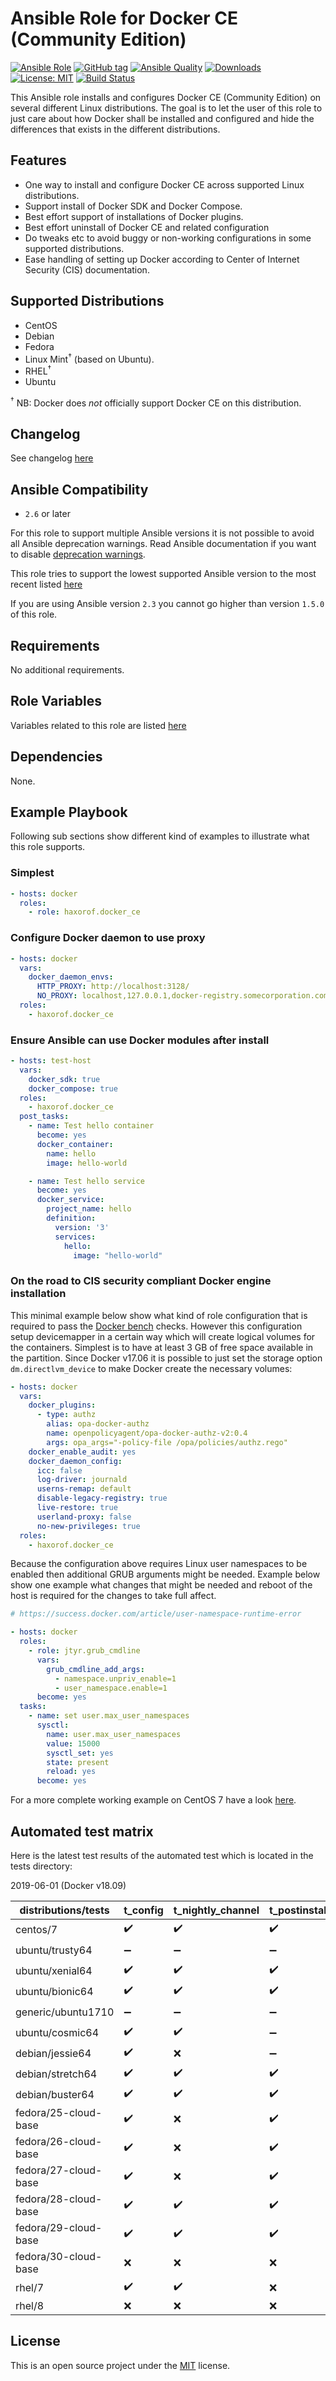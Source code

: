 # Ansible Role for Docker CE (Community Edition)

[![Ansible Role](https://img.shields.io/ansible/role/38776.svg?style=popout-square)](https://galaxy.ansible.com/haxorof/docker_ce/)
[![GitHub tag](https://img.shields.io/github/tag/haxorof/ansible-role-docker-ce.svg?style=popout-square)](https://github.com/haxorof/ansible-role-docker-ce)
[![Ansible Quality](https://img.shields.io/ansible/quality/38776.svg?style=popout-square)](https://galaxy.ansible.com/haxorof/docker_ce/)
[![Downloads](https://img.shields.io/ansible/role/d/38776.svg?style=popout-square)](https://galaxy.ansible.com/haxorof/docker_ce/)
[![License: MIT](https://img.shields.io/badge/License-MIT-yellow.svg?style=popout-square)](https://github.com/haxorof/ansible-role-docker-ce/blob/master/LICENSE)
[![Build Status](https://img.shields.io/travis/com/haxorof/ansible-role-docker-ce/master.svg?style=popout-square)](https://travis-ci.com/haxorof/ansible-role-docker-ce)

This Ansible role installs and configures Docker CE (Community Edition) on several different Linux distributions. The goal is to let the
user of this role to just care about how Docker shall be installed and configured and hide the differences that exists in the
different distributions.

## Features

- One way to install and configure Docker CE across supported Linux distributions.
- Support install of Docker SDK and Docker Compose.
- Best effort support of installations of Docker plugins.
- Best effort uninstall of Docker CE and related configuration
- Do tweaks etc to avoid buggy or non-working configurations in some supported distributions.
- Ease handling of setting up Docker according to Center of Internet Security (CIS) documentation.

## Supported Distributions

- CentOS
- Debian
- Fedora
- Linux Mint<sup>†</sup> (based on Ubuntu).
- RHEL<sup>†</sup>
- Ubuntu

<sup>†</sup> NB: Docker does _not_ officially support Docker CE on this distribution.

## Changelog

See changelog [here](https://github.com/haxorof/ansible-role-docker-ce/blob/master/CHANGELOG.md)

## Ansible Compatibility

- `2.6` or later

For this role to support multiple Ansible versions it is not possible to avoid all Ansible deprecation warnings. Read Ansible documentation if you want to disable [deprecation warnings](http://docs.ansible.com/ansible/latest/reference_appendices/config.html#deprecation-warnings).

This role tries to support the lowest supported Ansible version to the most recent listed [here](https://docs.ansible.com/ansible/latest/reference_appendices/release_and_maintenance.html)

If you are using Ansible version `2.3` you cannot go higher than version `1.5.0` of this role.

## Requirements

No additional requirements.

## Role Variables

Variables related to this role are listed [here](https://github.com/haxorof/ansible-role-docker-ce/blob/master/defaults/main.yml)

## Dependencies

None.

## Example Playbook

Following sub sections show different kind of examples to illustrate what this role supports.

### Simplest

```yaml
- hosts: docker
  roles:
    - role: haxorof.docker_ce
```

### Configure Docker daemon to use proxy

```yaml
- hosts: docker
  vars:
    docker_daemon_envs:
      HTTP_PROXY: http://localhost:3128/
      NO_PROXY: localhost,127.0.0.1,docker-registry.somecorporation.com
  roles:
    - haxorof.docker_ce
```

### Ensure Ansible can use Docker modules after install

```yaml
- hosts: test-host
  vars:
    docker_sdk: true
    docker_compose: true
  roles:
    - haxorof.docker_ce
  post_tasks:
    - name: Test hello container
      become: yes
      docker_container:
        name: hello
        image: hello-world

    - name: Test hello service
      become: yes
      docker_service:
        project_name: hello
        definition:
          version: '3'
          services:
            hello:
              image: "hello-world"
```

### On the road to CIS security compliant Docker engine installation

This minimal example below show what kind of role configuration that is required to pass the [Docker bench](https://github.com/docker/docker-bench-security) checks.
However this configuration setup devicemapper in a certain way which will create logical volumes for the containers. Simplest is to have at least 3 GB of free space available in the partition. Since Docker v17.06 it is possible to just set the storage option `dm.directlvm_device` to make Docker create the necessary volumes:

```yaml
- hosts: docker
  vars:
    docker_plugins:
      - type: authz
        alias: opa-docker-authz
        name: openpolicyagent/opa-docker-authz-v2:0.4
        args: opa_args="-policy-file /opa/policies/authz.rego"
    docker_enable_audit: yes
    docker_daemon_config:
      icc: false
      log-driver: journald
      userns-remap: default
      disable-legacy-registry: true
      live-restore: true
      userland-proxy: false
      no-new-privileges: true
  roles:
    - haxorof.docker_ce
```

Because the configuration above requires Linux user namespaces to be enabled then additional GRUB arguments might be needed. Example below show one example what changes that might be needed and reboot of the host is required for the changes to take full affect.

```yaml
# https://success.docker.com/article/user-namespace-runtime-error

- hosts: docker
  roles:
    - role: jtyr.grub_cmdline
      vars:
        grub_cmdline_add_args:
          - namespace.unpriv_enable=1
          - user_namespace.enable=1
      become: yes
  tasks:
    - name: set user.max_user_namespaces
      sysctl:
        name: user.max_user_namespaces
        value: 15000
        sysctl_set: yes
        state: present
        reload: yes
      become: yes
```

For a more complete working example on CentOS 7 have a look [here](https://github.com/haxorof/ansible-role-docker-ce/blob/master/tests/experimental/cis).

## Automated test matrix

Here is the latest test results of the automated test which is located in the tests directory:

2019-06-01 (Docker v18.09)

| distributions/tests  | t_config           | t_nightly_channel  | t_postinstall      | t_old_docker       | t_devicemapper_config | t_auditd           | :heavy_minus_sign: |
|----------------------|--------------------|--------------------|--------------------|--------------------|-----------------------|--------------------|--------------------|
| centos/7             | :heavy_check_mark: | :heavy_check_mark: | :heavy_check_mark: | :heavy_check_mark: | :heavy_check_mark:    | :heavy_check_mark: | :heavy_minus_sign: |
| ubuntu/trusty64      | :heavy_minus_sign: | :heavy_minus_sign: | :heavy_minus_sign: | :heavy_minus_sign: | :heavy_minus_sign:    | :heavy_minus_sign: | :heavy_check_mark: |
| ubuntu/xenial64      | :heavy_check_mark: | :heavy_check_mark: | :heavy_check_mark: | :heavy_minus_sign: | :x:                   | :heavy_minus_sign: | :heavy_minus_sign: |
| ubuntu/bionic64      | :heavy_check_mark: | :heavy_check_mark: | :heavy_check_mark: | :heavy_minus_sign: | :x:                   | :heavy_minus_sign: | :heavy_minus_sign: |
| generic/ubuntu1710   | :heavy_minus_sign: | :heavy_minus_sign: | :heavy_minus_sign: | :heavy_minus_sign: | :heavy_minus_sign:    | :heavy_minus_sign: | :heavy_check_mark: |
| ubuntu/cosmic64      | :heavy_check_mark: | :heavy_check_mark: | :heavy_minus_sign: | :heavy_minus_sign: | :x:                   | :heavy_minus_sign: | :heavy_minus_sign: |
| debian/jessie64      | :heavy_check_mark: | :x:                | :heavy_minus_sign: | :heavy_minus_sign: | :heavy_check_mark:    | :heavy_minus_sign: | :heavy_minus_sign: |
| debian/stretch64     | :heavy_check_mark: | :heavy_check_mark: | :heavy_check_mark: | :heavy_minus_sign: | :x:                   | :heavy_minus_sign: | :heavy_minus_sign: |
| debian/buster64      | :heavy_check_mark: | :heavy_check_mark: | :heavy_check_mark: | :heavy_minus_sign: | :x:                   | :heavy_minus_sign: | :heavy_minus_sign: |
| fedora/25-cloud-base | :heavy_check_mark: | :x:                | :heavy_check_mark: | :heavy_minus_sign: | :heavy_check_mark:    | :heavy_minus_sign: | :heavy_minus_sign: |
| fedora/26-cloud-base | :heavy_check_mark: | :x:                | :heavy_check_mark: | :heavy_minus_sign: | :heavy_check_mark:    | :heavy_minus_sign: | :heavy_minus_sign: |
| fedora/27-cloud-base | :heavy_check_mark: | :x:                | :heavy_check_mark: | :heavy_minus_sign: | :heavy_check_mark:    | :heavy_minus_sign: | :heavy_minus_sign: |
| fedora/28-cloud-base | :heavy_check_mark: | :heavy_check_mark: | :heavy_check_mark: | :heavy_minus_sign: | :heavy_check_mark:    | :heavy_minus_sign: | :heavy_minus_sign: |
| fedora/29-cloud-base | :heavy_check_mark: | :heavy_check_mark: | :heavy_check_mark: | :heavy_minus_sign: | :heavy_check_mark:    | :heavy_minus_sign: | :heavy_minus_sign: |
| fedora/30-cloud-base | :x:                | :x:                | :x:                | :heavy_minus_sign: | :x:                   | :x:                | :heavy_minus_sign: |
| rhel/7               | :heavy_check_mark: | :heavy_check_mark: | :x:                | :heavy_minus_sign: | :heavy_check_mark:    | :heavy_check_mark: | :heavy_minus_sign: |
| rhel/8               | :x:                | :x:                | :x:                | :heavy_minus_sign: | :heavy_minus_sign:    | :x:                | :heavy_minus_sign: |

## License

This is an open source project under the [MIT](https://github.com/haxorof/ansible-role-docker-ce/blob/master/LICENSE) license.
